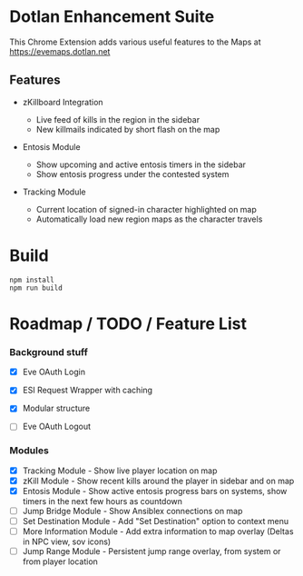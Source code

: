 # Dotlan Enhancement Suite

This Chrome Extension adds various useful features to the Maps at https://evemaps.dotlan.net

## Features

- zKillboard Integration 
  - Live feed of kills in the region in the sidebar
  - New killmails indicated by short flash on the map
  
- Entosis Module
  - Show upcoming and active entosis timers in the sidebar
  - Show entosis progress under the contested system

- Tracking Module
  - Current location of signed-in character highlighted on map
  - Automatically load new region maps as the character travels
  

# Build
```
npm install
npm run build
```

# Roadmap / TODO / Feature List

### Background stuff

- [x] Eve OAuth Login
- [x] ESI Request Wrapper with caching
- [x] Modular structure
- [ ] Eve OAuth Logout


### Modules

- [x] Tracking Module - Show live player location on map
- [x] zKill Module - Show recent kills around the player in sidebar and on map
- [x] Entosis Module - Show active entosis progress bars on systems, show timers in the next few hours as countdown
- [ ] Jump Bridge Module - Show Ansiblex connections on map
- [ ] Set Destination Module - Add "Set Destination" option to context menu
- [ ] More Information Module - Add extra information to map overlay (Deltas in NPC view, sov icons)
- [ ] Jump Range Module - Persistent jump range overlay, from system or from player location
